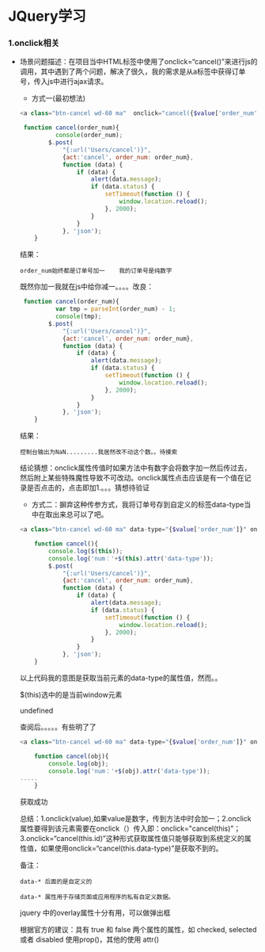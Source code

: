 # JQuery学习

### 1.onclick相关

* 场景问题描述：在项目当中HTML标签中使用了onclick=“cancel()”来进行js的调用，其中遇到了两个问题，解决了很久，我的需求是从a标签中获得订单号，传入js中进行ajax请求。

  * 方式一(最初想法)

  ```php
  <a class="btn-cancel wd-60 ma"  onclick="cancel({$value['order_num']})" title="取消订单">取消订单</a>
  ```

  ```javascript
   function cancel(order_num){
     		console(order_num);
          $.post(
              "{:url('Users/cancel')}",
              {act:'cancel', order_num: order_num},
              function (data) {
                  if (data) {
                      alert(data.message);
                      if (data.status) {
                          setTimeout(function () {
                              window.location.reload();
                          }, 2000);
                      }
                  }
              }, 'json');
      }
  ```

  结果：

  ```
  order_num始终都是订单号加一	我的订单号是纯数字
  ```

  既然你加一我就在js中给你减一。。。。改良：

  ```javascript
   function cancel(order_num){
     		var tmp = parseInt(order_num) - 1;
     		console(tmp);
          $.post(
              "{:url('Users/cancel')}",
              {act:'cancel', order_num: order_num},
              function (data) {
                  if (data) {
                      alert(data.message);
                      if (data.status) {
                          setTimeout(function () {
                              window.location.reload();
                          }, 2000);
                      }
                  }
              }, 'json');
      }
  ```

  结果：

  ```
  控制台输出为NaN.........我居然改不动这个数。。待摸索
  ```

  结论猜想：onclick属性传值时如果方法中有数字会将数字加一然后传过去，然后附上某些特殊魔性导致不可改动。onclick属性点击应该是有一个值在记录是否点击的，点击即加1.。。。猜想待验证

  * 方式二：摒弃这种传参方式，我将订单号存到自定义的标签data-type当中在取出来总可以了吧。

  ```php
  <a class="btn-cancel wd-60 ma" data-type="{$value['order_num']}" onclick="cancel()" title="取消订单">取消订单</a>
  ```

  ```javascript
      function cancel(){
          console.log($(this));
          console.log('num：'+$(this).attr('data-type'));
          $.post(
              "{:url('Users/cancel')}",
              {act:'cancel', order_num: order_num},
              function (data) {
                  if (data) {
                      alert(data.message);
                      if (data.status) {
                          setTimeout(function () {
                              window.location.reload();
                          }, 2000);
                      }
                  }
              }, 'json');
      }
  ```

  以上代码我的意图是获取当前元素的data-type的属性值，然而。。

  $(this)选中的是当前window元素

  undefined

  查阅后。。。。。有些明了了

  ```php
  <a class="btn-cancel wd-60 ma" data-type="{$value['order_num']}" onclick="cancel(this)" title="取消订单">取消订单</a>
  ```

  ```javascript
      function cancel(obj){
          console.log(obj);
          console.log('num：'+$(obj).attr('data-type'));
  .....
      }
  ```

  获取成功

  总结：1.onclick(value),如果value是数字，传到方法中时会加一；2.onclick属性要得到该元素需要在onclick（）传入即：onclick="cancel(this)"；3.onclick=“cancel(this.id)”这种形式获取属性值只能够获取到系统定义的属性值，如果使用onclick=“cancel(this.data-type)”是获取不到的。

  备注：

  ```
  data-* 后面的是自定义的

  data-* 属性用于存储页面或应用程序的私有自定义数据。
  ```

  jquery 中的overlay属性十分有用，可以做弹出框

  根据官方的建议：具有 true 和 false 两个属性的属性，如 checked, selected 或者 disabled 使用prop()，其他的使用 attr()

  ​